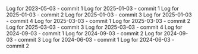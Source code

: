 Log for 2023-05-03 - commit 1
Log for 2025-01-03 - commit 1
Log for 2025-01-03 - commit 2
Log for 2025-01-03 - commit 3
Log for 2025-01-03 - commit 4
Log for 2025-03-03 - commit 1
Log for 2025-03-03 - commit 2
Log for 2025-03-03 - commit 3
Log for 2025-03-03 - commit 4
Log for 2024-09-03 - commit 1
Log for 2024-09-03 - commit 2
Log for 2024-09-03 - commit 3
Log for 2024-06-03 - commit 1
Log for 2024-06-03 - commit 2
